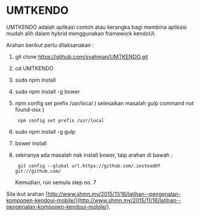 UMTKENDO
==================

UMTKENDO adalah aplikasi contoh atau kerangka bagi membina aplikasi mudah alih dalam hybrid menggunakan framework kendoUI. 

Arahan berikut perlu dilaksanakan : 

1. git clone https://github.com/syahman/UMTKENDO.git 
   
2. cd UMTKENDO

3. sudo npm install 
  
4. sudo npm install -g bower

5. npm config set prefix /usr/local ( selesaikan masalah gulp command not found-osx )

        npm config set prefix /usr/local
    

6. sudo npm install -g gulp
 
7. bower install  

8. sekiranya ada masalah nak install bower, taip arahan di bawah :

        git config --global url.https://github.com/.insteadOf git://github.com/
    
    Kemudian, run semula step no. 7     





Sila ikut arahan  [http://www.shmn.my/2015/11/16/latihan--pengenalan-komponen-kendoui-mobile/](http://www.shmn.my/2015/11/16/latihan--pengenalan-komponen-kendoui-mobile/). 

